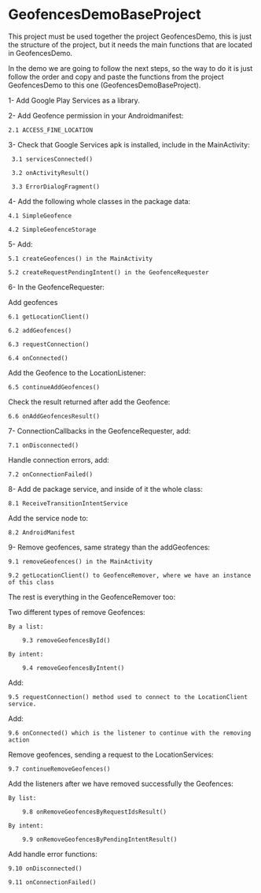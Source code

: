 GeofencesDemoBaseProject
========================

This project must be used together the project GeofencesDemo, this is just the structure of the project, but it needs the main functions that are located in GeofencesDemo.

In the demo we are going to follow the next steps, so the way to do it is just follow the order and copy and paste the functions from the project GeofencesDemo to this one (GeofencesDemoBaseProject).

1- Add Google Play Services as a library.

2- Add Geofence permission in your Androidmanifest:

	2.1 ACCESS_FINE_LOCATION

3- Check that Google Services apk is installed, include in the MainActivity:	 

	 3.1 servicesConnected() 

	 3.2 onActivityResult()

	 3.3 ErrorDialogFragment()

4- Add the following whole classes in the package data:

	4.1 SimpleGeofence

	4.2 SimpleGeofenceStorage

5- Add: 

	5.1 createGeofences() in the MainActivity 

	5.2 createRequestPendingIntent() in the GeofenceRequester

6- In the GeofenceRequester:

Add geofences 

	6.1 getLocationClient()

	6.2 addGeofences()	

	6.3 requestConnection()

	6.4 onConnected()
	
Add the Geofence to the LocationListener:

	6.5 continueAddGeofences()

Check the result returned after add the Geofence:

	6.6 onAddGeofencesResult()

7- ConnectionCallbacks in the GeofenceRequester, add:

	7.1 onDisconnected()

Handle connection errors, add:

	7.2 onConnectionFailed()

8- Add de package service, and inside of it the whole class:

	8.1 ReceiveTransitionIntentService

Add the service node to:

	8.2 AndroidManifest

9- Remove geofences, same strategy than the addGeofences:

	9.1 removeGeofences() in the MainActivity	

	9.2 getLocationClient() to GeofenceRemover, where we have an instance of this class

The rest is everything in the GeofenceRemover too:

Two different types of remove Geofences:

	By a list:

		9.3 removeGeofencesById()

	By intent:

		9.4 removeGeofencesByIntent()

Add: 

	9.5 requestConnection() method used to connect to the LocationClient service.		

Add:

	9.6 onConnected() which is the listener to continue with the removing action

Remove geofences, sending a request to the LocationServices:

	9.7 continueRemoveGeofences()

Add the listeners after we have removed successfully the Geofences:

	By list:

		9.8 onRemoveGeofencesByRequestIdsResult()

	By intent:

		9.9 onRemoveGeofencesByPendingIntentResult()

Add handle error functions:

	9.10 onDisconnected()

	9.11 onConnectionFailed()		
